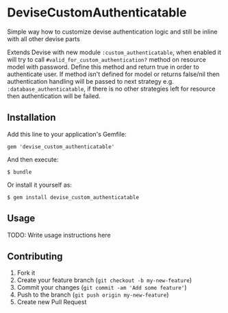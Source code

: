 # DeviseCustomAuthenticatable

Simple way how to customize devise authentication logic and still be inline with all other devise parts

Extends Devise with new module `:custom_authenticatable`, when enabled it will try to call `#valid_for_custom_authentication?` method on resource model with password. Define this method and return true in order to authenticate user. If method isn't defined for model or returns false/nil then authentication handling will be passed to next strategy e.g. `:database_authenticatable`, if there is no other strategies left for resource then authentication will be failed.

## Installation

Add this line to your application's Gemfile:

    gem 'devise_custom_authenticatable'

And then execute:

    $ bundle

Or install it yourself as:

    $ gem install devise_custom_authenticatable

## Usage

TODO: Write usage instructions here

## Contributing

1. Fork it
2. Create your feature branch (`git checkout -b my-new-feature`)
3. Commit your changes (`git commit -am 'Add some feature'`)
4. Push to the branch (`git push origin my-new-feature`)
5. Create new Pull Request
